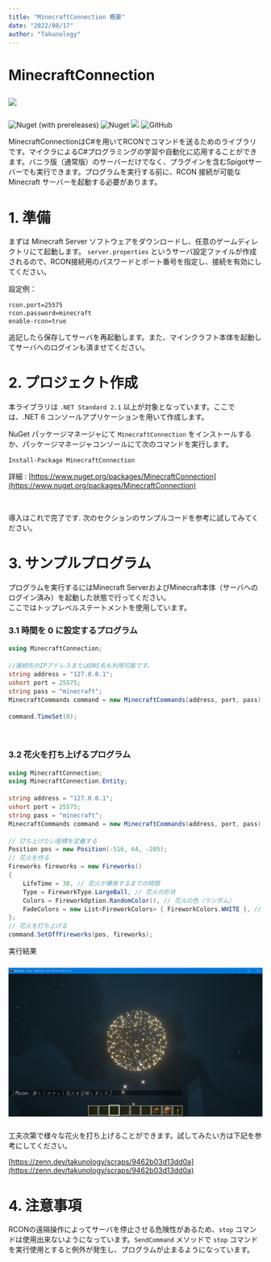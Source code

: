 ```yaml
---
title: "MinecraftConnection 概要"
date: "2022/08/17"
author: "Takunology"
---
```


# MinecraftConnection
<div>
<img src="https://raw.githubusercontent.com/takunology/MinecraftConnection/main/images/logo.png" width="300" hspace="0" vspace="10">
</div>

![Nuget (with prereleases)](https://img.shields.io/nuget/vpre/MinecraftConnection)
![Nuget](https://img.shields.io/nuget/dt/MinecraftConnection?color=blue)
![](https://img.shields.io/badge/Minecraft%20Version-1.18~-brightgreen)
![GitHub](https://img.shields.io/github/license/takunology/MinecraftConnection)
 
MinecraftConnectionはC#を用いてRCONでコマンドを送るためのライブラリです。マイクラによるC#プログラミングの学習や自動化に応用することができます。バニラ版（通常版）のサーバーだけでなく、プラグインを含むSpigotサーバーでも実行できます。プログラムを実行する前に、RCON 接続が可能な Minecraft サーバーを起動する必要があります。 </br>

# 1. 準備
まずは Minecraft Server ソフトウェアをダウンロードし、任意のゲームディレクトリにて起動します。 `server.properties` というサーバ設定ファイルが作成されるので、RCON接続用のパスワードとポート番号を指定し、接続を有効にしてください。

設定例：

```
rcon.port=25575
rcon.password=minecraft
enable-rcon=true
```

追記したら保存してサーバを再起動します。また、マインクラフト本体を起動してサーバへのログインも済ませてください。</br>

# 2. プロジェクト作成
本ライブラリは `.NET Standard 2.1` 以上が対象となっています。ここでは、.NET 6 コンソールアプリケーションを用いて作成します。

NuGet パッケージマネージャにて `MinecraftConnection` をインストールするか、パッケージマネージャコンソールにて次のコマンドを実行します。

```
Install-Package MinecraftConnection
```
詳細 : [https://www.nuget.org/packages/MinecraftConnection](https://www.nuget.org/packages/MinecraftConnection)

</br>

導入はこれで完了です. 次のセクションのサンプルコードを参考に試してみてください。

# 3. サンプルプログラム
プログラムを実行するにはMinecraft ServerおよびMinecraft本体（サーバへのログイン済み）を起動した状態で行ってください。</br>
ここではトップレベルステートメントを使用しています。

### 3.1 時間を 0 に設定するプログラム

```cs
using MinecraftConnection;

//接続先のIPアドレスまたはDNS名も利用可能です。
string address = "127.0.0.1";
ushort port = 25575;
string pass = "minecraft";
MinecraftCommands command = new MinecraftCommands(address, port, pass);

command.TimeSet(0);
```
</br>

### 3.2 花火を打ち上げるプログラム

```cs
using MinecraftConnection;
using MinecraftConnection.Entity;

string address = "127.0.0.1";
ushort port = 25575;
string pass = "minecraft";
MinecraftCommands command = new MinecraftCommands(address, port, pass);

// 打ち上げたい座標を定義する
Position pos = new Position(-516, 64, -205);
// 花火を作る
Fireworks fireworks = new Fireworks()
{
    LifeTime = 30, // 花火が爆発するまでの時間
    Type = FireworkType.LargeBall, // 花火の形状
    Colors = FireworkOption.RandomColor(), // 花火の色（ランダム）
    FadeColors = new List<FireworkColors> { FireworkColors.WHITE }, // 爆発後の色
};
// 花火を打ち上げる
command.SetOffFireworks(pos, fireworks);
```
実行結果

<img src="https://raw.githubusercontent.com/takunology/MinecraftConnection/main/images/fireworks_sample.png" width="550" hspace="0" vspace="10">

工夫次第で様々な花火を打ち上げることができます。試してみたい方は下記を参考にしてください。

[https://zenn.dev/takunology/scraps/9462b03d13dd0a](https://zenn.dev/takunology/scraps/9462b03d13dd0a)

# 4. 注意事項
RCONの遠隔操作によってサーバを停止させる危険性があるため、`stop` コマンドは使用出来ないようになっています。`SendCommand` メソッドで `stop` コマンドを実行使用とすると例外が発生し、プログラムが止まるようになっています。
